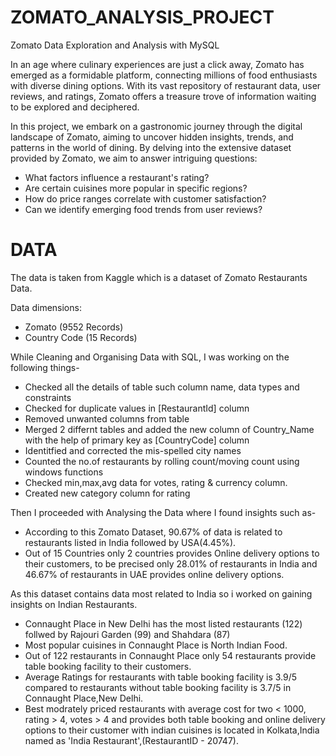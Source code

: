 # ZOMATO_ANALYSIS_PROJECT

Zomato Data Exploration and Analysis with MySQL

In an age where culinary experiences are just a click away, Zomato has emerged as a formidable platform, connecting millions of food enthusiasts with diverse dining options. With its vast repository of restaurant data, user reviews, and ratings, Zomato offers a treasure trove of information waiting to be explored and deciphered.

In this project, we embark on a gastronomic journey through the digital landscape of Zomato, aiming to uncover hidden insights, trends, and patterns in the world of dining. By delving into the extensive dataset provided by Zomato, we aim to answer intriguing questions:

- What factors influence a restaurant's rating?
- Are certain cuisines more popular in specific regions?
- How do price ranges correlate with customer satisfaction?
- Can we identify emerging food trends from user reviews?

# DATA
The data is taken from Kaggle which is a dataset of Zomato Restaurants Data.

Data dimensions:
- Zomato (9552 Records)
- Country Code (15 Records)

While Cleaning and Organising Data with SQL, I was working on the following things-
- Checked all the details of table such column name, data types and constraints
- Checked for duplicate values in [RestaurantId] column
- Removed unwanted columns from table
- Merged 2 differnt tables and added the new column of Country_Name with the help of primary key as [CountryCode] column
- Identitfied and corrected the mis-spelled city names
- Counted the no.of restaurants by rolling count/moving count using windows functions
- Checked min,max,avg data for votes, rating & currency column.
- Created new category column for rating
  

Then I proceeded with Analysing the Data where I found insights such as-
- According to this Zomato Dataset, 90.67% of data is related to restaurants listed in India followed by USA(4.45%).
- Out of 15 Countries only 2 countries provides Online delivery options to their customers, to be precised only 28.01% of restaurants in India and 46.67% of restaurants in 
  UAE provides online delivery options.

As this dataset contains data most related to India so i worked on gaining insights on Indian Restaurants.
- Connaught Place in New Delhi has the most listed restaurants (122) follwed by Rajouri Garden (99) and Shahdara (87)
- Most popular cuisines in Connaught Place is North Indian Food.
- Out of 122 restaurants in Connaught Place only 54 restaurants provide table booking facility to their customers.
- Average Ratings for restaurants with table booking facility is 3.9/5 compared to restaurants without table booking facility is 3.7/5 in Connaught Place,New Delhi.
- Best modrately priced restaurants with average cost for two < 1000, rating > 4, votes > 4 and provides both table booking and online delivery options to their customer 
  with indian cuisines is located in Kolkata,India named as 'India Restaurant',(RestaurantID - 20747).
